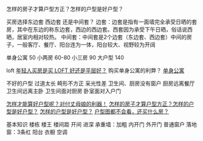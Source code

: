怎样的房子才算户型方正？怎样的户型是好户型？


买房选择东边套 西边套 还是中间套？
边套：边套是指有一面墙完全承受日晒的套房，其中在东边的称东边套，西边的西边套。西套因为承受下午日晒，俗话说西晒，居室内相对较热。
中间套：中间套是2个边套（东边套、西边套）中间的房子，一般客厅、餐厅、阳台连为一体，阳台较大、视野较为开阔

单身公寓 50
小两房 60-80
小三房 90
大户型 140

loft
[年轻人买房是买 LOFT 好还是平层好？](https://www.zhihu.com/question/20920885/answer/177772227)
购买单身公寓的利弊？
[单身公寓](https://www.zhihu.com/question/38402157)


不好的户型
过道太长
畸形不方正
采光性差
卫生间、厨房没有窗户
厨房远离餐厅
卫生间远离主卧
卫生间面对厨房
卧室面对入户门

[怎样才能算好户型呢？对付丈母娘的利器！](https://weibo.com/p/1001603778953205692506)
[怎样的房子才算户型方正？怎样的户型是好户型？](https://www.zhihu.com/question/19669880)
[怎样的户型是好户型？](https://www.zhihu.com/question/24637906)
[户型图都不会看，还买什么房？](https://zhuanlan.zhihu.com/p/27592616)

基本知识
楼栋 楼王 楼间距
开间 
进深
承重墙：加粗
内开门 外开门
普通窗户 落地窗：3条杠
阳台
衣橱
空调